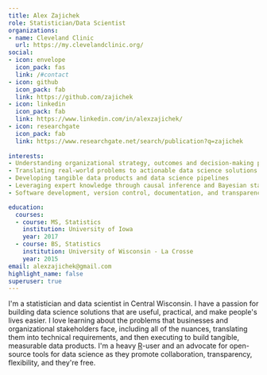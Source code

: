 ```yaml
---
title: Alex Zajichek
role: Statistician/Data Scientist
organizations:
- name: Cleveland Clinic
  url: https://my.clevelandclinic.org/
social:
- icon: envelope
  icon_pack: fas
  link: /#contact
- icon: github
  icon_pack: fab
  link: https://github.com/zajichek
- icon: linkedin
  icon_pack: fab
  link: https://www.linkedin.com/in/alexzajichek/
- icon: researchgate
  icon_pack: fab
  link: https://www.researchgate.net/search/publication?q=zajichek
  
interests:
- Understanding organizational strategy, outcomes and decision-making processes/workflows
- Translating real-world problems to actionable data science solutions
- Developing tangible data products and data science pipelines
- Leveraging expert knowledge through causal inference and Bayesian statistics
- Software development, version control, documentation, and transparency

education:
  courses:
  - course: MS, Statistics
    institution: University of Iowa
    year: 2017
  - course: BS, Statistics
    institution: University of Wisconsin - La Crosse
    year: 2015
email: alexzajichek@gmail.com
highlight_name: false
superuser: true
---
```


I'm a statistician and data scientist in Central Wisconsin. I have a passion for building data science solutions that are useful, practical, and make people's lives easier. I love learning about the problems that businesses and organizational stakeholders face, including all of the nuances, translating them into technical requirements, and then executing to build tangible, measurable data products. I'm a heavy [R](https://www.r-project.org/)-user and an advocate for open-source tools for data science as they promote collaboration, transparency, flexibility, and they're free.
